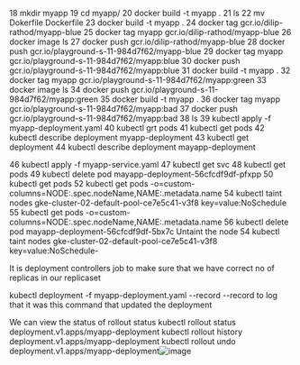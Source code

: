   18  mkdir myapp
   19  cd myapp/
   20  docker build -t myapp .
   21  ls
   22  mv Dokerfile Dockerfile
   23  docker build -t myapp .
   24  docker tag gcr.io/dilip-rathod/myapp-blue
   25  docker tag myapp gcr.io/dilip-rathod/myapp-blue
   26  docker image ls
   27  docker push gcr.io/dilip-rathod/myapp-blue
   28  docker push gcr.io/playground-s-11-984d7f62/myapp-blue
   29  docker tag myapp gcr.io/playground-s-11-984d7f62/myapp:blue
   30  docker push gcr.io/playground-s-11-984d7f62/myapp:blue
   31  docker build -t myapp .
   32  docker tag myapp gcr.io/playground-s-11-984d7f62/myapp:green
   33  docker image ls
   34  docker push gcr.io/playground-s-11-984d7f62/myapp:green
   35  docker build -t myapp .
   36  docker tag myapp gcr.io/playground-s-11-984d7f62/myapp:bad
   37  docker push gcr.io/playground-s-11-984d7f62/myapp:bad
   38  ls
   39  kubectl apply -f myapp-deployment.yaml
   40  kubectl grt pods
   41  kubectl get pods
   42  kubectl describe deployment myapp-deployment
   43  kubectl get deployment
   44  kubectl describe deployment mayapp-deployment
 
   46  kubectl apply -f myapp-service.yaml
   47  kubectl get svc
   48  kubectl get pods
   49  kubectl delete pod mayapp-deployment-56cfcdf9df-pfxpp
   50  kubectl get pods
   52  kubectl get pods -o=custom-columns=NODE:.spec.nodeName,NAME:.metadata.name
   54  kubectl taint nodes gke-cluster-02-default-pool-ce7e5c41-v3f8 key=value:NoSchedule
   55  kubectl get pods -o=custom-columns=NODE:.spec.nodeName,NAME:.metadata.name
   56  kubectl delete pod mayapp-deployment-56cfcdf9df-5bx7c
Untaint the node
   54  kubectl taint nodes gke-cluster-02-default-pool-ce7e5c41-v3f8 key=value:NoSchedule-

It is deployment controllers job to make sure that we have correct no of replicas in our replicaset
 
kubectl deployment -f myapp-deployment.yaml --record
--record to log that it was this command that updated the deployment

We can view the status of rollout status 
kubectl rollout status deployment.v1.apps/myapp-deployment
kubectl rollout history deployment.v1.apps/myapp-deployment
kubectl rollout undo deployment.v1.apps/myapp-deployment![image](https://user-images.githubusercontent.com/5218451/213844798-b9f3cf83-8eff-480d-ade7-e449db3833cb.png)
